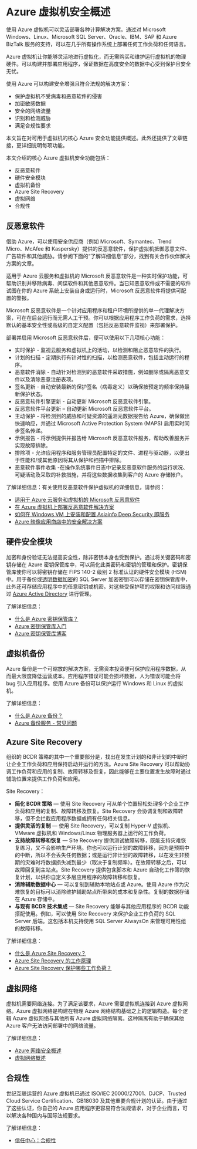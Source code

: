<properties
   pageTitle="Azure 虚拟机安全概述 | Microsoft Azure"
   description=" 使用 Azure 虚拟机可以灵活实现虚拟化，无需购买和维护运行虚拟机的物理硬件。本文概述了可用于 Azure 虚拟机的核心 Azure 安全功能。"
   services="security"
   documentationCenter="na"
   authors="lingche"
   manager="shlan"
   editor="lingche"/>  


<tags
   ms.service="security"
   ms.devlang="na"
   ms.topic="article"
   ms.tgt_pltfrm="na"
   ms.workload="na"
   ms.date="09/16/2016"
   wacn.date="10/31/2016"
   ms.author="lingche"/>  


# Azure 虚拟机安全概述

使用 Azure 虚拟机可以灵活部署各种计算解决方案。通过对 Microsoft Windows、Linux、Microsoft SQL Server、Oracle、IBM、SAP 和 Azure BizTalk 服务的支持，可以在几乎所有操作系统上部署任何工作负荷和任何语言。

Azure 虚拟机让你能够灵活地进行虚拟化，而无需购买和维护运行虚拟机的物理硬件。可以构建并部署应用程序，保证数据在高度安全的数据中心受到保护且安全无忧。

使用 Azure 可以构建安全增强且符合法规的解决方案：

- 保护虚拟机不受病毒和恶意软件的侵害
- 加密敏感数据
- 安全的网络流量
- 识别和检测威胁
- 满足合规性要求

本文旨在对可用于虚拟机的核心 Azure 安全功能提供概述。此外还提供了文章链接，更详细说明每项功能。

本文介绍的核心 Azure 虚拟机安全功能包括：

- 反恶意软件
- 硬件安全模块
- 虚拟机备份
- Azure Site Recovery
- 虚拟网络
- 合规性

## 反恶意软件

借助 Azure，可以使用安全供应商（例如 Microsoft、Symantec、Trend Micro、McAfee 和 Kaspersky）提供的反恶意软件，保护虚拟机抵御恶意文件、广告软件和其他威胁。请参阅下面的“了解详细信息”部分，找到有关合作伙伴解决方案的文章。

适用于 Azure 云服务和虚拟机的 Microsoft 反恶意软件是一种实时保护功能，可帮助识别并移除病毒、间谍软件和其他恶意软件。当已知恶意软件或不需要的软件试图在你的 Azure 系统上安装自身或运行时，Microsoft 反恶意软件将提供可配置的警报。

Microsoft 反恶意软件是一个针对应用程序和租户环境所提供的单一代理解决方案，可在在后台运行而无需人工干预。你可以根据应用程序工作负荷的需求，选择默认的基本安全性或高级的自定义配置（包括反恶意软件监视）来部署保护。

部署并启用 Microsoft 反恶意软件后，便可以使用以下几项核心功能：

- 实时保护 - 监视云服务和虚拟机上的活动，以检测和阻止恶意软件的执行。
- 计划的扫描 - 定期执行有针对性的扫描，以检测恶意软件，包括主动运行的程序。
- 恶意软件消除 - 自动针对检测到的恶意软件采取措施，例如删除或隔离恶意文件以及清除恶意注册表项。
- 签名更新 - 自动安装最新的保护签名（病毒定义）以确保按预定的频率保持最新保护状态。
- 反恶意软件引擎更新 - 自动更新 Microsoft 反恶意软件引擎。
- 反恶意软件平台更新 – 自动更新 Microsoft 反恶意软件平台。
- 主动保护 - 将检测到的威胁和可疑资源的遥测元数据报告给 Azure，确保做出快速响应，并通过 Microsoft Active Protection System (MAPS) 启用实时同步签名传递。
- 示例报告 - 将示例提供并报告给 Microsoft 反恶意软件服务，帮助改善服务并实现故障排除。
- 排除项 - 允许应用程序和服务管理员配置特定的文件、进程与驱动器，以便出于性能和/或其他原因将其从保护和扫描中排除。
- 恶意软件事件收集 -在操作系统事件日志中记录反恶意软件服务的运行状况、可疑活动及采取的补救措施，并将这些数据收集到客户的 Azure 存储帐户。

了解详细信息：有关使用反恶意软件保护虚拟机的详细信息，请参阅：

- [适用于 Azure 云服务和虚拟机的 Microsoft 反恶意软件](/documentation/articles/azure-security-antimalware/)
- [在 Azure 虚拟机上部署反恶意软件解决方案](https://azure.microsoft.com/blog/deploying-antimalware-solutions-on-azure-virtual-machines/)
- [如何在 Windows VM 上安装和配置 Asiainfo Deep Security 即服务](/documentation/articles/virtual-machines-windows-classic-install-trend/)
- [Azure 映像应用商店中的安全解决方案](https://market.azure.cn/List/Index?sort=Featured&filters=tag:security)

## 硬件安全模块

加密和身份验证无法提高安全性，除非密钥本身也受到保护。通过将关键密码和密钥存储在 Azure 密钥保管库中，可以简化此类密码和密钥的管理和保护。密钥保管库使你可以将密钥存储在 FIPS 140-2 级别 2 标准认证的硬件安全模块 (HSM) 中。用于备份或[透明数据加密](https://msdn.microsoft.com/zh-cn/library/bb934049.aspx)的 SQL Server 加密密钥可以存储在密钥保管库中，此外还可存储应用程序中的任意密钥或机密。对这些受保护项的权限和访问权限通过 [Azure Active Directory](/documentation/services/identity/) 进行管理。

了解详细信息：

- [什么是 Azure 密钥保管库？](/documentation/articles/key-vault-whatis/)
- [Azure 密钥保管库入门](/documentation/articles/key-vault-get-started/)
- [Azure 密钥保管库博客](https://blogs.technet.microsoft.com/kv/)

## 虚拟机备份

Azure 备份是一个可缩放的解决方案，无需资本投资便可保护应用程序数据，从而最大限度降低运营成本。应用程序错误可能会损坏数据，人为错误可能会将 bug 引入应用程序。使用 Azure 备份可以保护运行 Windows 和 Linux 的虚拟机。

了解详细信息：

- [什么是 Azure 备份？](/documentation/articles/backup-introduction-to-azure-backup/)
- [Azure 备份服务 - 常见问题](/documentation/articles/backup-azure-backup-faq/)

## Azure Site Recovery

组织的 BCDR 策略的其中一个重要部分是，找出在发生计划的和非计划的中断时让企业工作负荷和应用保持启动并运行的方法。Azure Site Recovery 可以帮助协调工作负荷和应用的复制、故障转移及恢复，因此能够在主要位置发生故障时通过辅助位置来提供工作负荷和应用。

Site Recovery：

- **简化 BCDR 策略** — 使用 Site Recovery 可从单个位置轻松处理多个企业工作负荷和应用的复制、故障转移及恢复。Site Recovery 会协调复制和故障转移，但不会拦截应用程序数据或拥有任何相关信息。
- **提供灵活的复制** — 使用 Site Recovery，可以复制 Hyper-V 虚拟机、VMware 虚拟机和 Windows/Linux 物理服务器上运行的工作负荷。
- **支持故障转移和恢复** — Site Recovery 提供测试故障转移，既能支持灾难恢复练习，又不会影响生产环境。你也可以运行计划的故障转移，因为是预期中的中断，所以不会丢失任何数据；或是运行非计划的故障转移，以在发生非预期的灾难时将数据损失减到最少（取决于复制频率）。在故障转移之后，可以故障回复到主站点。Site Recovery 提供包含脚本和 Azure 自动化工作簿的恢复计划，以供你自定义多层应用程序的故障转移和恢复。
- **消除辅助数据中心** — 可以复制到辅助本地站点或 Azure。使用 Azure 作为灾难恢复的目标可以消除维护辅助站点所带来的成本和复杂性。复制的数据存储在 Azure 存储中。
- **与现有 BCDR 技术集成** — Site Recovery 能够与其他应用程序的 BCDR 功能搭配使用。例如，可以使用 Site Recovery 来保护企业工作负荷的 SQL Server 后端。这包括本机支持使用 SQL Server AlwaysOn 来管理可用性组的故障转移。

了解详细信息：

- [什么是 Azure Site Recovery？](/documentation/articles/site-recovery-overview/)
- [Azure Site Recovery 的工作原理](/documentation/articles/site-recovery-components/)
- [Azure Site Recovery 保护哪些工作负荷？](/documentation/articles/site-recovery-workload/)

## 虚拟网络

虚拟机需要网络连接。为了满足该要求，Azure 需要虚拟机连接到 Azure 虚拟网络。Azure 虚拟网络是构建在物理 Azure 网络结构基础之上的逻辑构造。每个逻辑 Azure 虚拟网络与其他所有 Azure 虚拟网络隔离。这种隔离有助于确保其他 Azure 客户无法访问部署中的网络流量。

了解详细信息：

- [Azure 网络安全概述](/documentation/articles/security-network-overview/)
- [虚拟网络概述](/documentation/articles/virtual-networks-overview/)


## 合规性

世纪互联运营的 Azure 虚拟机已通过 ISO/IEC 20000/27001、DJCP、Trusted Cloud Service Certification、GB18030 及其他重要合规计划的认证。由于通过了这些认证，你自己的 Azure 应用程序更容易符合法规请求，对于企业而言，可以解决各种国内与国际法规要求。

了解详细信息：

- [信任中心：合规性](https://www.trustcenter.cn/zh-cn/compliance/default.html)

<!---HONumber=Mooncake_1024_2016-->